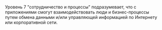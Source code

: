 Уровень 7 "сотрудничество и процессы" подразумевает, что с приложениями смогут взаимодействовать люди и бизнес-процессы путем обмена данными и/или управляющей информацией по Интернету или корпоративной сети.